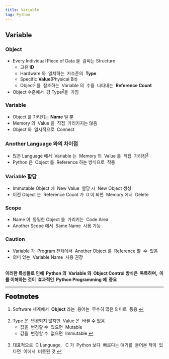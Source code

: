 ```yaml
---
title: Variable
tag: Python
---
```


## Variable

### Object

- Every Individual Piece of Data 을 &nbsp;감싸는 Structure
  - 고유 **ID**
  - Hardware 와 &nbsp;일치하는 &nbsp;저수준의 &nbsp;**Type**
  - Specific **Value**(Physical Bit)
  - Object<sup id="object-ref"><a href="#footnote-object">1</a></sup> 를 &nbsp;참조하는 &nbsp;Variable 의 &nbsp;수를 &nbsp;나타내는 &nbsp;**Reference Count**
- Object 수준에서 &nbsp;강 Type<sup id="strongtype-ref"><a href="#footnote-strongtype">2</a></sup>을 &nbsp;가짐

### Variable

- Object 를 가리키는 **Name** 일 뿐
- Memory 의 &nbsp;Value 을 &nbsp;직접 &nbsp;가리키지는 않음
- Object 와 &nbsp;일시적으로 &nbsp;Connect

### Another Language 와의 차이점

- 많은 Language 에서 &nbsp;Variable 는 &nbsp;Memory 의 &nbsp;Value 를 &nbsp;직접 &nbsp;가리킴<sup id="memory-ref"><a href="#footnote-memory">3</a></sup>
- Python 은 &nbsp;Object 를 &nbsp;Reference 하는 방식으로 &nbsp;작동

### Variable 할당

- Immutable Object 에 &nbsp;New Value &nbsp;할당 시 &nbsp;New Object 생성
- 이전 Object 는 &nbsp;Reference Count 가 &nbsp;0 이 되면 &nbsp;Memory 에서 &nbsp;Delete

### Scope

- Name 이 &nbsp;동일한 Object 를 &nbsp;가리키는 &nbsp;Code Area
- Another Scope 에서 &nbsp;Same Name &nbsp;사용 가능

### Caution

- Variable 가 &nbsp;Program 전체에서 &nbsp;Another Object 를 &nbsp;Reference 할 &nbsp;수 &nbsp;있음
- 의미 있는 &nbsp;Variable Name &nbsp;사용 권장

<br><b>이러한 특성들로 인해 &nbsp;Python 의 &nbsp;Variable 와 &nbsp;Object Control 방식은 &nbsp;독특하며, &nbsp;이를 이해하는 것이 &nbsp;효과적인 &nbsp;Python Programming 에 &nbsp;중요</b>

---

<span style="display: block; font-size: 1.5em; margin-top: 0.83em; margin-bottom: 0.83em; margin-left: 0; margin-right: 0; font-weight: 900; text-shadow: 0px 0px 0.5px #000">Footnotes</span>

<ol>
  <li id="footnote-object">Software 세계에서 &nbsp;<b>Object</b> 라는 &nbsp;용어는 &nbsp;무수히 많은 의미로 &nbsp;통용
    <a href="#object-ref" title="Return">↩</a>
  </li>
  <br>
  <li id="footnote-strongtype">Type 은 &nbsp;변경되지 않지만 &nbsp;Value 은 &nbsp;바뀔 수 있음
    <ul>
      <li>값을 &nbsp;변경할 수 &nbsp;있으면 &nbsp;Mutable</li>
      <li>값을 &nbsp;변경할 수 &nbsp;없으면 &nbsp;Immutable
        <a href="#strongtype-ref" title="Return">↩</a>
      </li>
    </ul>
  </li>
  <br>
  <li id="footnote-memory">대표적으로 &nbsp;C Language, &nbsp; C 가 &nbsp;Python 보다 &nbsp;빠르다는 얘기를 &nbsp;들어본 적이 &nbsp;있다면 &nbsp;이에서 &nbsp;비롯된 것
    <a href="#memory-ref" title="Return">↩</a>
  </li>
</ol>

